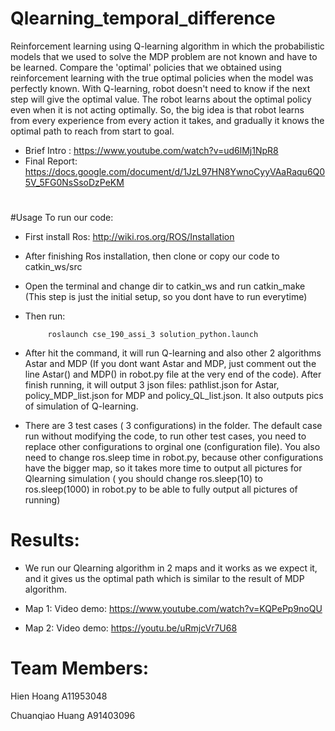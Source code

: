 # Qlearning_temporal_difference
Reinforcement learning using Q-learning algorithm in which the probabilistic models that we used to solve the MDP problem are not known and have to be learned. Compare the 'optimal' policies that we obtained using reinforcement learning with the true optimal policies when the model was perfectly known. With Q-learning, robot doesn't need to know if the next step will give the optimal value. The robot learns about the optimal policy even when it is not acting optimally. So, the big idea is that robot learns from every experience from every action it takes, and gradually it knows the optimal path to reach from start to goal. 

+ Brief Intro : https://www.youtube.com/watch?v=ud6lMj1NpR8
+ Final Report: https://docs.google.com/document/d/1JzL97HN8YwnoCyyVAaRaqu6Q05V_5FG0NsSsoDzPeKM

#
#Usage
To run our code:
+ First install Ros: http://wiki.ros.org/ROS/Installation
+ After finishing Ros installation, then clone or copy our code to catkin_ws/src
+ Open the terminal and change dir to catkin_ws and  run catkin_make (This step is just the initial setup, so you dont have to run everytime)
+ Then run: 
         
           roslaunch cse_190_assi_3 solution_python.launch
+ After hit the command, it will run Q-learning and also other 2 algorithms Astar and MDP (If you dont want Astar and MDP, just comment out the line Astar() and MDP() in robot.py file at the very end of the code). After finish running, it will output 3 json files: pathlist.json for Astar, policy_MDP_list.json for MDP and policy_QL_list.json. It also outputs pics of simulation of Q-learning.
+ There are 3 test cases ( 3 configurations) in the folder. The default case run without modifying the code, to run other test cases, you need to replace other configurations to orginal one (configuration file). You also need to change ros.sleep time in robot.py, because other configurations have the bigger map, so it takes more time to output all pictures for Qlearning simulation ( you should change ros.sleep(10) to ros.sleep(1000) in robot.py to be able to fully output all pictures of running)

# Results:
+ We run our Qlearning algorithm in 2 maps and it works as we expect it, and it gives us the optimal path which is similar to the result of MDP algorithm.

+ Map 1: Video demo: https://www.youtube.com/watch?v=KQPePp9noQU 

+ Map 2: Video demo: https://youtu.be/uRmjcVr7U68

# Team Members:

Hien Hoang
A11953048

Chuanqiao Huang
A91403096




